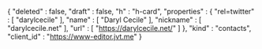 {
  "deleted" : false,
  "draft" : false,
  "h" : "h-card",
  "properties" : {
    "rel=twitter" : [ "darylcecile" ],
    "name" : [ "Daryl Cecile" ],
    "nickname" : [ "darylcecile.net" ],
    "url" : [ "https://darylcecile.net/" ]
  },
  "kind" : "contacts",
  "client_id" : "https://www-editor.jvt.me"
}
